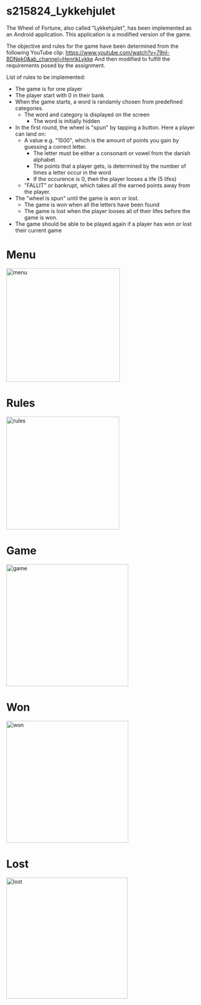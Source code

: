 # s215824_Lykkehjulet

The Wheel of Fortune, also called "Lykkehjulet", has been implemented as an Android application. 
This application is a modified version of the game. 

The objective and rules for the game have been determined from the following YouTube clip: https://www.youtube.com/watch?v=79nl-BDNek0&ab_channel=HenrikLykke 
And then modified to fulfill the requirements posed by the assignment. 

List of rules to be implemented: 
* The game is for one player
* The player start with 0 in their bank
* When the game starts, a word is randamly chosen from predefined categories.
  * The word and category is displayed on the screen
    * The word is initially hidden
* In the first round, the wheel is "spun" by tapping a button. Here a player can land on: 
  * A value e.g. "1500", which is the amount of points you gain by guessing a correct letter.
    * The letter must be either a consonant or vowel from the danish alphabet
    * The points that a player gets, is determined by the number of times a letter occur in the word
    * If the occurence is 0, then the player looses a life (5 lifes) 
  * "FALLIT" or bankrupt, which takes all the earned points away from the player. 
* The "wheel is spun" until the game is won or lost. 
  * The game is won when all the letters have been found
  * The game is lost when the player looses all of their lifes before the game is won.
* The game should be able to be played again if a player has won or lost their current game  


# Menu
<img width="300" alt="menu" src="https://user-images.githubusercontent.com/91070526/203604183-75a3fd08-1527-4fa2-ae96-6d1c926a0616.png">

# Rules
<img width="298" alt="rules" src="https://user-images.githubusercontent.com/91070526/203604245-9b37fa6a-6a5d-410e-ab52-0bcbafff00ce.png">

# Game 
<img width="322" alt="game" src="https://user-images.githubusercontent.com/91070526/203604294-82cffb02-d84c-4831-828f-27b9d8429995.png">

# Won
<img width="322" alt="won" src="https://user-images.githubusercontent.com/91070526/203604318-91861b98-cc25-4f7b-9a30-5fff41befd57.png">

# Lost
<img width="320" alt="lost" src="https://user-images.githubusercontent.com/91070526/203604337-ba161238-b73d-41e8-b505-ffe6708de5e9.png">

